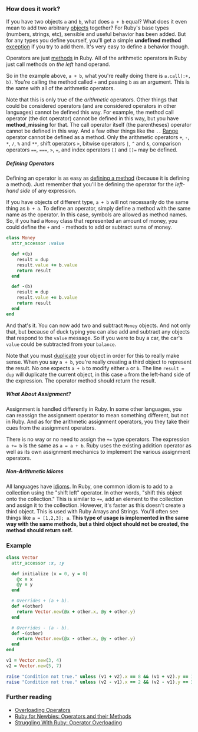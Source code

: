 ### How does it work?

If you have two objects `a` and `b`, what does `a + b` equal? What does it even mean to add two arbitrary [objects](http://ruby.about.com/od/mr/g/Object.htm) together? For Ruby's base types (numbers, strings, etc), sensible and useful behavior has been added. But for any types you define yourself, you'll get a simple __undefined method__ [exception](http://ruby.about.com/od/rubyfeatures/a/exceptions.htm) if you try to add them. It's very easy to define a behavior though.

Operators are just [methods](http://ruby.about.com/od/oo/ss/methods.htm) in Ruby. All of the arithmetic operators in Ruby just call methods on _the left_ hand operand.

So in the example above, `a + b`, what you're really doing there is `a.call(:+, b)`. You're calling the method called `+` and passing `b` as an argument. This is the same with all of the arithmetic operators.

Note that this is only true of the _arithmetic_ operators. Other things that could be considered operators (and are considered operators in other languages) cannot be defined this way. For example, the method call operator (the dot operator) cannot be defined in this way, but you have __method_missing__ for that. The call operator itself (the parentheses) operator cannot be defined in this way. And a few other things like the `..` [Range](http://ruby.about.com/od/rubysbasicfeatures/ss/Ranges.htm) operator cannot be defined as a method. Only the arithmetic operators `+`, `-`, `*`, `/`, `%` and `**`, shift operators `>`, bitwise operators `|`, `^` and `&`, comparison operators `==`, `===`, `>`, `=`, and index operators `[]` and `[]=` may be defined.

##### Defining Operators

Defining an operator is as easy as [defining a method](http://ruby.about.com/od/oo/ss/methods.htm) (because it is defining a method). Just remember that you'll be defining the operator for the _left-hand side_ of any expression.

If you have objects of different type, `a + b` will not necessarily do the same thing as `b + a`. To define an operator, simply define a method with the same name as the operator. In this case, symbols are allowed as method names. So, if you had a `Money` class that represented an amount of money, you could define the `+` and `-` methods to add or subtract sums of money.

```ruby
class Money
  attr_accessor :value

  def +(b)
    result = dup
    result.value += b.value
    return result
  end

  def -(b)
    result = dup
    result.value += b.value
    return result
  end
end
```

And that's it. You can now add two and subtract `Money` objects. And not only that, but because of duck typing you can also add and subtract any objects that respond to the `value` message. So if you were to buy a car, the car's `value` could be subtracted from your `balance`.

Note that you must [duplicate](http://ruby.about.com/od/advancedruby/a/deepcopy.htm) your object in order for this to really make sense. When you say `a + b`, you're really creating a third object to represent the result. No one expects `a + b` to modify either `a` or `b`. The line `result = dup` will duplicate the current object, in this case `a` from the left-hand side of the expression. The operator method should return the result.

##### What About Assignment?

Assignment is handled differently in Ruby. In some other languages, you can reassign the assignment operator to mean something different, but not in Ruby. And as for the arithmetic assignment operators, you they take their cues from the assignment operators.

There is no way or no need to assign the `+=` type operators. The expression `a += b` is the same as `a = a + b`. Ruby uses the existing addition operator as well as its own assignment mechanics to implement the various assignment operators.

##### Non-Arithmetic Idioms

All languages have [idioms](http://ruby.about.com/od/gl/g/Idiom.htm). In Ruby, one common idiom is to add to a collection using the "shift left" operator. In other words, "shift this object onto the collection." This is similar to `+=`, add an element to the collection and assign it to the collection. However, it's faster as this doesn't create a third object. This is used with Ruby Arrays and Strings. You'll often see things like `a = [1,2,3]; a`. __This type of usage is implemented in the same way with the same methods, but a third object should not be created, the method should return self.__

### Example

```ruby
class Vector
  attr_accessor :x, :y

  def initialize (x = 0, y = 0)
    @x = x
    @y = y
  end

  # Overrides + (a + b).
  def +(other)
    return Vector.new(@x + other.x, @y + other.y)
  end

  # Overrides - (a - b).
  def -(other)
    return Vector.new(@x - other.x, @y - other.y)
  end
end

v1 = Vector.new(3, 4)
v2 = Vector.new(5, 7)

raise "Condition not true." unless (v1 + v2).x == 8 && (v1 + v2).y == 11
raise "Condition not true." unless (v2 - v1).x == 2 && (v2 - v1).y == 3
```

### Further reading
- [Overloading Operators](http://ruby.about.com/od/oo/ss/Overloading-Operators.htm)
- [Ruby for Newbies: Operators and their Methods](http://code.tutsplus.com/tutorials/ruby-for-newbies-operators-and-their-methods--net-18163)
- [Struggling With Ruby: Operator Overloading](http://strugglingwithruby.blogspot.com/2010/04/operator-overloading.html)